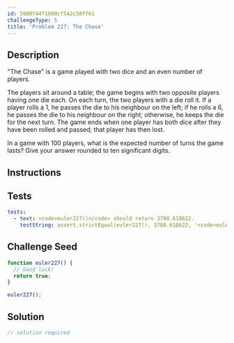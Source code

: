 ```yaml
---
id: 5900f44f1000cf542c50ff61
challengeType: 5
title: 'Problem 227: The Chase'
---
```


## Description
<section id='description'>
"The Chase" is a game played with two dice and an even number of players.

The players sit around a table; the game begins with two opposite players having one die each. On each turn, the two players with a die roll it.
If a player rolls a 1, he passes the die to his neighbour on the left; if he rolls a 6, he passes the die to his neighbour on the right; otherwise, he keeps the die for the next turn.
The game ends when one player has both dice after they have been rolled and passed; that player has then lost.

In a game with 100 players, what is the expected number of turns the game lasts?
Give your answer rounded to ten significant digits.
</section>

## Instructions
<section id='instructions'>

</section>

## Tests
<section id='tests'>

```yml
tests:
  - text: <code>euler227()</code> should return 3780.618622.
    testString: assert.strictEqual(euler227(), 3780.618622, '<code>euler227()</code> should return 3780.618622.');

```

</section>

## Challenge Seed
<section id='challengeSeed'>

<div id='js-seed'>

```js
function euler227() {
  // Good luck!
  return true;
}

euler227();
```

</div>



</section>

## Solution
<section id='solution'>

```js
// solution required
```
</section>

